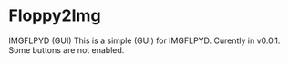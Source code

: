 # Floppy2Img
IMGFLPYD (GUI)
This is a simple (GUI) for IMGFLPYD. 
Curently in v0.0.1. 
Some buttons are not enabled. 
